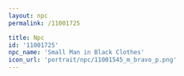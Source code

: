 ```yaml
---
layout: npc
permalink: /11001725

title: Npc
id: '11001725'
npc_name: 'Small Man in Black Clothes'
icon_url: 'portrait/npc/11001545_m_bravo_p.png'
---
```

